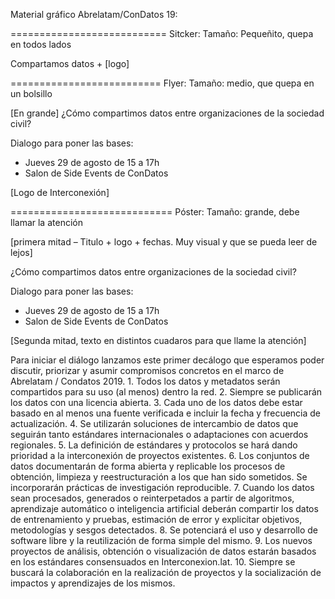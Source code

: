 Material gráfico Abrelatam/ConDatos 19:

===========================
Sitcker: 
Tamaño: Pequeñito, quepa en todos lados

Compartamos datos + [logo]


==========================
Flyer: 
Tamaño: medio, que quepa en un bolsillo

[En grande]
¿Cómo compartimos datos entre organizaciones de la sociedad civil? 

Dialogo para poner las bases:
- Jueves 29 de agosto de 15 a 17h
- Salon de Side Events de ConDatos

[Logo de Interconexión]


============================
Póster: 
Tamaño: grande, debe llamar la atención

[primera mitad – Titulo + logo + fechas. Muy visual y que se pueda leer de lejos]

¿Cómo compartimos datos entre organizaciones de la sociedad civil?

Dialogo para poner las bases:
- Jueves 29 de agosto de 15 a 17h
- Salon de Side Events de ConDatos

[Segunda mitad, texto en distintos cuadaros para que llame la atención]

Para iniciar el diálogo lanzamos este primer decálogo que esperamos poder discutir, priorizar y asumir compromisos concretos en el marco de Abrelatam / Condatos 2019.
    1. Todos los datos y metadatos serán compartidos para su uso (al menos) dentro la red.
    2. Siempre se publicarán los datos con una licencia abierta.
    3. Cada uno de los datos debe estar basado en al menos una fuente verificada e incluir la fecha y frecuencia de actualización.
    4. Se utilizarán soluciones de intercambio de datos que seguirán tanto estándares internacionales o adaptaciones con acuerdos regionales.
    5. La definición de estándares y protocolos se hará dando prioridad a la interconexión de proyectos existentes.
    6. Los conjuntos de datos documentarán de forma abierta y replicable los procesos de obtención, limpieza y reestructuración a los que han sido sometidos. Se incorporarán prácticas de investigación reproducible.
    7. Cuando los datos sean procesados, generados o reinterpetados a partir de algoritmos, aprendizaje automático o inteligencia artificial deberán compartir los datos de entrenamiento y pruebas, estimación de error y explicitar objetivos, metodologías y sesgos detectados.
    8. Se potenciará el uso y desarrollo de software libre y la reutilización de forma simple del mismo.
    9. Los nuevos proyectos de análisis, obtención o visualización de datos estarán basados en los estándares consensuados en Interconexion.lat.
    10. Siempre se buscará la colaboración en la realización de proyectos y la socialización de impactos y aprendizajes de los mismos.

